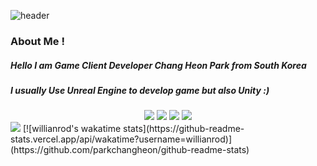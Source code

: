 ![header](https://capsule-render.vercel.app/api?type=Cylinder&color=1db394&height=100&section=header&text=Chang%20Heon's%20Game%20Develop%20GIT&fontSize=45&fontColor=FFFFFF)

### About Me !
##### Hello I am Game Client Developer Chang Heon Park from South Korea
##### I usually Use Unreal Engine to develop game but also Unity :)
##### 
<!--
**parkchangheon/parkchangheon** is a ✨ _special_ ✨ repository because its `README.md` (this file) appears on your GitHub profile.

Here are some ideas to get you started:

- 🔭 I’m currently working on ...
- 🌱 I’m currently learning ...
- 👯 I’m looking to collaborate on ...
- 🤔 I’m looking for help with ...
- 💬 Ask me about ...
- 📫 How to reach me: ...
- 😄 Pronouns: ...
- ⚡ Fun fact: ...
-->
<div align = "center">
<img src="https://img.shields.io/badge/C++-0094F5?style=flat-square&logo=C++&logoColor=yellow"/> 
  <img src="https://img.shields.io/badge/CSharp-FF9A00?style=flat-square&logo=CSharp&logoColor=white"/> 
  <img src="https://img.shields.io/badge/UNREAL-191A1B?style=flat-square&logo=UNREAL&logoColor=white"/>
  <img src="https://img.shields.io/badge/UNITY-000000?style=flat-square&logo=UNITY&logoColor=white"/>
</div>
<img src="https://github-readme-stats.vercel.app/api?username=parkchangheon&show_icons=true&theme=blue-green">
[![willianrod's wakatime stats](https://github-readme-stats.vercel.app/api/wakatime?username=willianrod)](https://github.com/parkchangheon/github-readme-stats)

